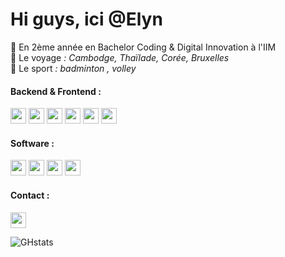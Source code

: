# Hi guys, ici @Elyn

🌱 En 2ème année en Bachelor Coding & Digital Innovation à l'IIM <br>
💞️ Le voyage *: Cambodge, Thaïlade, Corée, Bruxelles* <br>
💞️ Le sport *: badminton , volley*
<br>

#### Backend &  Frontend :
<p><img width="25px" src="https://cdn.jsdelivr.net/gh/devicons/devicon/icons/python/python-plain.svg"> 
<img width="25px" src="https://cdn.jsdelivr.net/gh/devicons/devicon/icons/html5/html5-plain.svg"> 
<img width="25px" src="https://cdn.jsdelivr.net/gh/devicons/devicon/icons/css3/css3-plain.svg"> 
<img width="25px" src="https://cdn.jsdelivr.net/gh/devicons/devicon/icons/javascript/javascript-plain.svg"> 
<img width="25px" src="https://cdn.jsdelivr.net/gh/devicons/devicon/icons/mysql/mysql-plain.svg"> 
<img width="25px" src="https://cdn.jsdelivr.net/gh/devicons/devicon/icons/php/php-plain.svg"> <br> </p>

#### Software :
<p><img width="25px" src="https://cdn.jsdelivr.net/gh/devicons/devicon/icons/photoshop/photoshop-line.svg"> 
<img width="25px" src="https://cdn.jsdelivr.net/gh/devicons/devicon/icons/illustrator/illustrator-line.svg"> 
<img width="25px" src="https://cdn.jsdelivr.net/gh/devicons/devicon/icons/xd/xd-line.svg"> 
<img width="25px" src="https://cdn.jsdelivr.net/gh/devicons/devicon/icons/trello/trello-plain.svg"> <br> </p>

#### Contact : <br>
[<img width="25px" src="https://cdn.jsdelivr.net/gh/devicons/devicon/icons/linkedin/linkedin-original.svg">](https://www.linkedin.com/in/c%C3%A9line-eap) <br>

![GHstats](https://github-readme-stats.vercel.app/api?username=Elyn03&show_icons=true)
